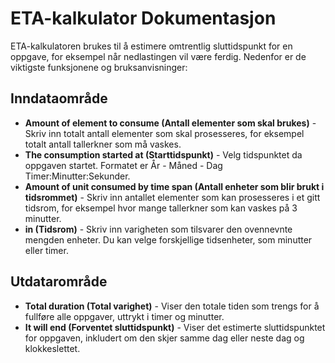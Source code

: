 # ETA-kalkulator Dokumentasjon

ETA-kalkulatoren brukes til å estimere omtrentlig sluttidspunkt for en oppgave, for eksempel når nedlastingen vil være ferdig. Nedenfor er de viktigste funksjonene og bruksanvisninger:

## Inndataområde

* **Amount of element to consume (Antall elementer som skal brukes)** - Skriv inn totalt antall elementer som skal prosesseres, for eksempel totalt antall tallerkner som må vaskes.
* **The consumption started at (Starttidspunkt)** - Velg tidspunktet da oppgaven startet. Formatet er År - Måned - Dag Timer:Minutter:Sekunder.
* **Amount of unit consumed by time span (Antall enheter som blir brukt i tidsrommet)** - Skriv inn antallet elementer som kan prosesseres i et gitt tidsrom, for eksempel hvor mange tallerkner som kan vaskes på 3 minutter.
* **in (Tidsrom)** - Skriv inn varigheten som tilsvarer den ovennevnte mengden enheter. Du kan velge forskjellige tidsenheter, som minutter eller timer.

## Utdatarområde

* **Total duration (Total varighet)** - Viser den totale tiden som trengs for å fullføre alle oppgaver, uttrykt i timer og minutter.
* **It will end (Forventet sluttidspunkt)** - Viser det estimerte sluttidspunktet for oppgaven, inkludert om den skjer samme dag eller neste dag og klokkeslettet.